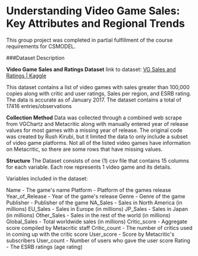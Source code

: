 # Understanding Video Game Sales: Key Attributes and Regional Trends
 
This group project was completed in partial fulfillment of the course requirements for CSMODEL.

###Dataset Description

**Video Game Sales and Ratings Dataset**
link to dataset: [VG Sales and Ratings | Kaggle](https://www.kaggle.com/datasets/kendallgillies/video-game-sales-and-ratings)

This dataset contains a list of video games with sales greater than 100,000 copies along with critic and user ratings, Sales per region, and ESRB rating. The data is accurate as of January 2017. The dataset contains a total of 17416 entries/observations

**Collection Method**
Data was collected through a combined web scrape from VGChartz and Metacritic along with manually entered year of release values for most games with a missing year of release. The original code was created by Rush Kirubi, but it limited the data to only include a subset of video game platforms. Not all of the listed video games have information on Metacritic, so there are some rows that have missing values.

**Structure**
The Dataset consists of one (1) csv file that contains 15 columns for each variable. Each row represents 1 video game and its details.

Variables included in the dataset:

Name - The game's name
Platform - Platform of the games release
Year_of_Release - Year of the game's release
Genre - Genre of the game
Publisher - Publisher of the game
NA_Sales - Sales in North America (in millions)
EU_Sales - Sales in Europe (in millions)
JP_Sales - Sales in Japan (in millions)
Other_Sales - Sales in the rest of the world (in millions)
Global_Sales - Total worldwide sales (in millions)
Critic_score - Aggregate score compiled by Metacritic staff
Critic_count - The number of critics used in coming up with the critic score
User_score - Score by Metacritic's subscribers
User_count - Number of users who gave the user score
Rating - The ESRB ratings (age rating)